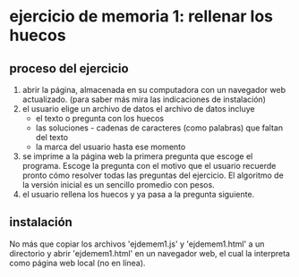 # ejercicio de memoria 1: rellenar los huecos #

## proceso del ejercicio ##
1. abrir la página, almacenada en su computadora
   con un navegador web actualizado. (para saber
   más mira las indicaciones de instalación)
2. el usuario elige un archivo de datos
   el archivo de datos incluye
    - el texto o pregunta con los huecos
    - las soluciones - cadenas de caracteres
      (como palabras) que faltan del texto
    - la marca del usuario hasta ese momento
3. se imprime a la página web la primera pregunta
   que escoge el programa. Escoge la pregunta
   con el motivo que el usuario recuerde pronto 
   cómo resolver todas las preguntas del ejercicio.
   El algoritmo de la versión inicial es un
   sencillo promedio con pesos.
4. el usuario rellena los huecos y ya pasa a la
   pregunta siguiente.

## instalación ##
No más que copiar los archivos 'ejdemem1.js' y
'ejdemem1.html' a un directorio y abrir 'ejdemem1.html'
en un navegador web, el cual la interpreta como
página web local (no en línea).
